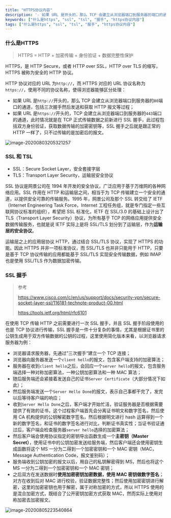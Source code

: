 ```yaml
---
title: "HTTPS协议内容"
description: '- 如果 URL 是开头的，那么 TCP 会建立从浏览器端口到服务器的端口的通道，包括三次握手然后发送和获取 HTTP 报文等过程； - 如果 URL 是开头的，TCP 会建立从浏览器端口到服务器的端口的通道，此时情况就是在 TCP 正式传输数据之前新进行 SSL 握手，此过程包括双方身份验证，获取数据传输的加密密钥等'
keywords: ["什么是https", "ssl", "tsl", "握手", "https协议内容"]
tags: ["什么是https", "ssl", "tsl", "握手", "https协议内容"]
---
```


### 什么是HTTPS

> HTTPS = HTTP + 加密传输 + 身份验证 + 数据完整性保护

HTTPS，是 HTTP Secure，或者 HTTP over SSL，HTTP over TLS 的缩写，HTTPS 被称为安全的 HTTP 协议。

HTTP 协议对应的 URL 为`http://`，而 HTTPS 对应的 URL 协议名称为`https://`，使用不同的协议名称，使得浏览器能够区分处理：

- 如果 URL 是`http://`开头的，那么 TCP 会建立从浏览器端口到服务器的`80`端口的通道，包括三次握手然后发送和获取 HTTP 报文等过程；
- 如果 URL 是`https://`开头的，TCP 会建立从浏览器端口到服务器的`443`端口的通道，此时情况就是在 TCP 正式传输数据之前新进行 SSL 握手，此过程包括双方身份验证，获取数据传输的加密密钥等，SSL 握手之后就是跟正常的 HTTP 一样了，只不过传输的是加密后的报文。

![image-20200803205321257](../../../public/images/image-20200803205321257.png)

### SSL 和 TSL

- SSL：Secure Socket Layer，安全套接字层
- TLS：Transport Layer Security，运输层安全协议

SSL 协议是网景公司在 1994 年开发的安全协议，广泛应用于基于万维网的各种网络应用。SSL 作用在 HTTP 和运输层之间，相当于为 TCP 传输建立一个安全的通道，以提供安全可靠的传输服务。1995 年，网景公司及那个 SSL 转交给了 IETF（Internet Engineering Task Force，Internet 工程任务组，就是专门指定一些互联网协议标准的组织），希望把 SSL 标准化，IETF 在 SSL/3.0 的基础上设计出了 TLS（Transport Layer Security）协议，为所有基于 TCP 的网络应用提供安全数据传输服务，也就是说 IETF 实际上是将 SSL/TLS 划分到了运输层，作为**运输层的安全协议**。

运输层之上的应用层协议 HTTP，通过结合 SSL/TLS 协议，实现了 HTTPS 的功能。因此 HTTPS 并非一项标准协议，而 SSL/TLS 也并非只能用于 HTTP，只要是基于 TCP 协议传输的应用都能基于 SSL/TLS 实现安全传输数据，例如 IMAP 也是使用 SSL/TLS 作为数据加密传输。

### SSL 握手

> 参考
>
> https://www.cisco.com/c/en/us/support/docs/security-vpn/secure-socket-layer-ssl/116181-technote-product-00.html
>
> https://tools.ietf.org/html/rfc6101

在使用 TCP 传输 HTTP 之前需要进行一次 SSL 握手，并且 SSL 握手阶段使用的也是 TCP 协议进行传输，SSL 握手是一件十分复杂的事情，尤其是根据证书里的公钥生成用于双方传输数据的公钥的过程，这里使用简化版本来看，以浏览器请求服务器为例：

- 浏览器请求服务器，先通过”三次握手“建立一个 TCP 连接；
- 浏览器向服务器发送一个`client hello`的报文，包含客户端支持的加密算法；
- 服务器在收到`client hello`之后，会回应一个`server hello`的报文，包含服务端选择一种对称加密算法，一种公钥加密算法和一种 MAC 算法；
- 随后服务端还会紧接着发送自己的证书`Server Certificate`（大部分情况下如此）；
- 然后服务端发送一个`Server Hello Done`的报文，表示自己事都干完了，发完以后等待客户端的响应；
- 收到`Server Hello Done`之后，客户端才开始忙活，验证服务器是否根据需要提供了有效的证书，这个过程客户端首先会分离证书明文和数字签名，然后使用 CA 机构提供的公钥解密数字签名，然后根据明文进行 hash 运算得到一个新的数字签名，和证书的数字签名进行对比，判断证书真实性；当证书验证通过后，客户端会检查服务器`server hello`选择的加密算法；
- 然后客户端会使用协议指定的密钥导出函数生成一个**主密钥（Master Secret）**，使用证书中的公钥加密发送给服务端，然后客户端还会使用密钥生成函数将这个 MS 一分为二得到一个加密密钥和一个 MAC 密钥（MAC，Message Authentication Code，报文鉴别码）；
- 服务端收到公钥加密的报文以后，用自己的私钥解密得到 MS，然后也将这个 MS 一分为二得到一个加密密钥和一个 MAC 密钥；
- 之后双方在发送数据时**使用加密密钥加密数据，使用 MAC 密钥做数字签名**；对方在收到后对 MAC 进行校验，验证数据完整性；然后使用加密密钥进行解密，这里的加密密钥也用于解密，属于对称加密的方式，所以 HTTPS 使用的是混合加密方式，既结合了公开密钥加密方式获取 MAC，然而实际上使用对称加密去加密报文。

![image-20200805223540864](../../../public/images/image-20200805223540864.png)